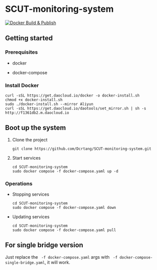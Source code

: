 # SCUT-monitoring-system

[![Docker Build & Publish](https://github.com/Dcrtang/SCUT-monitoring-system/actions/workflows/build-docker-images.yaml/badge.svg)](https://github.com/Dcrtang/SCUT-monitoring-system/actions/workflows/build-docker-images.yaml)

## Getting started

### Prerequisites

- docker

- docker-compose

### Install Docker

```shell
curl -sSL https://get.daocloud.io/docker -o docker-install.sh
chmod +x docker-install.sh
sudo ./docker-install.sh --mirror Aliyun
curl -sSL https://get.daocloud.io/daotools/set_mirror.sh | sh -s http://f1361db2.m.daocloud.io
```

## Boot up the system

1. Clone the project
   
   ```shell
   git clone https://github.com/Dcrtang/SCUT-monitoring-system.git
   ```

2. Start services
   
   ```shell
   cd SCUT-monitoring-system
   sudo docker compose -f docker-compose.yaml up -d
   ```

### Operations

- Stopping services
  
  ```shell
  cd SCUT-monitoring-system
  sudo docker compose -f docker-compose.yaml down
  ```

- Updating services
  
  ```shell
  cd SCUT-monitoring-system
  sudo docker compose -f docker-compose.yaml pull
  ```

## For single bridge version

Just replace the ` -f docker-compose.yaml` args with ` -f docker-compose-single-bridge.yaml`, it will work.
